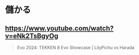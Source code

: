 # 儲かる

## https://www.youtube.com/watch?v=eNk2TsBgyOg

> Evo 2024: TEKKEN 8 Evo Showcase | LilyPichu vs Harada 
